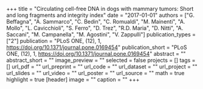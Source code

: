 +++
title = "Circulating cell-free DNA in dogs with mammary tumors: Short and long fragments and integrity index"
date = "2017-01-01"
authors = ["G. Beffagna", "A. Sammarco", "C. Bedin", "C. Romualdi", "M. Mainenti", "A. Mollo", "L. Cavicchioli", "S. Ferro", "D. Trez", "R.D. Maria", "D. Nitti", "A. Saccani", "M. Campanella", "M. Agostini", "V. Zappulli"]
publication_types = ["2"]
publication = "PLoS ONE, (12), 1, https://doi.org/10.1371/journal.pone.0169454"
publication_short = "PLoS ONE, (12), 1, https://doi.org/10.1371/journal.pone.0169454"
abstract = ""
abstract_short = ""
image_preview = ""
selected = false
projects = []
tags = []
url_pdf = ""
url_preprint = ""
url_code = ""
url_dataset = ""
url_project = ""
url_slides = ""
url_video = ""
url_poster = ""
url_source = ""
math = true
highlight = true
[header]
image = ""
caption = ""
+++
